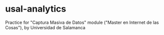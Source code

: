 # usal-analytics
Practice for "Captura Masiva de Datos" module ("Master en Internet de las Cosas"), by Universidad de Salamanca
